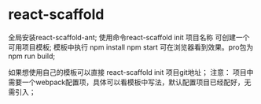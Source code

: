 # react-scaffold
全局安装react-scaffold-ant;
使用命令react-scaffold init 项目名称 可创建一个可用项目模板;
模板中执行 npm install  npm start 可在浏览器看到效果。pro包为 npm run build;

如果想使用自己的模板可以直接 react-scaffold init 项目git地址；
注意： 项目中需要一个webpack配置项，具体可以看模板中写法，默认配置项目已经配好，无需引入；
